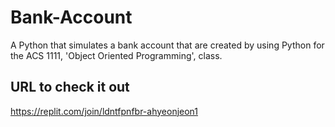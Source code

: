 # Bank-Account
A Python that simulates a bank account that are created by using Python for the ACS 1111, 'Object Oriented Programming', class.

## URL to check it out
https://replit.com/join/ldntfpnfbr-ahyeonjeon1
